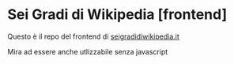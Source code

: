 # Sei Gradi di Wikipedia [frontend]

Questo è il repo del frontend di [seigradidiwikipedia.it](https://seigradidiwikipedia.it)

Mira ad essere anche utlizzabile senza javascript